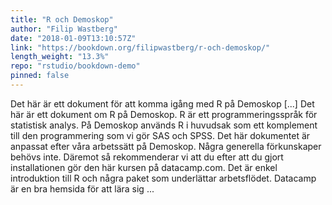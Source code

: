 ```yaml
---
title: "R och Demoskop"
author: "Filip Wastberg"
date: "2018-01-09T13:10:57Z"
link: "https://bookdown.org/filipwastberg/r-och-demoskop/"
length_weight: "13.3%"
repo: "rstudio/bookdown-demo"
pinned: false
---
```


Det här är ett dokument för att komma igång med R på Demoskop [...] Det här är ett dokument om R på Demoskop. R är ett programmeringsspråk för statistisk analys. På Demoskop används R i huvudsak som ett komplement till den programmering som vi gör SAS och SPSS. Det här dokumentet är anpassat efter våra arbetssätt på Demoskop. Några generella förkunskaper behövs inte. Däremot så rekommenderar vi att du efter att du gjort installationen gör den här kursen på datacamp.com. Det är enkel introduktion till R och några paket som underlättar arbetsflödet. Datacamp är en bra hemsida för att lära sig ...

